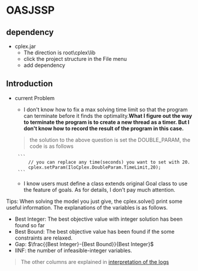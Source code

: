 # OASJSSP

## dependency
+ cplex.jar
    + The direction is root\cplex\lib
    + click the project structure in the File menu
    + add dependency
## Introduction
 + current Problem
    + I don't know how to fix a max solving time limit so that the program can terminate before it finds the optimality.**What I figure out the way to terminate the program is to create a new thread as a timer. But I don't know how to record the result of the program in this case.**
    > the solution to the above question is set the DOUBLE_PARAM, the code is as follows 
     
        ```
            // you can replace any time(seconds) you want to set with 20.
            cplex.setParam(IloCplex.DoubleParam.TimeLimit,20);
        ```
    + I know users must define a class extends original Goal class to use the feature of goals. As for details, I don't pay much attention.
 
 Tips: When solving the model you just give, the cplex.solve() print some useful information.
 The explanations of the variables is as follows.
 + Best Integer: The best objective value with integer solution has been found so far
 + Best Bound: The best objective value has been found if the some constraints are relaxed.
 + Gap: $\frac{{Best Integer}-{Best Bound}}{Best Integer}$
 + IINF: the number of infeasible-integer variables.
 > The other columns are explained in [interpretation of the logs](https://www.ibm.com/support/knowledgecenter/SSSA5P_12.7.0/ilog.odms.cplex.help/CPLEX/UsrMan/topics/discr_optim/mip/para/52_node_log.html)

 
